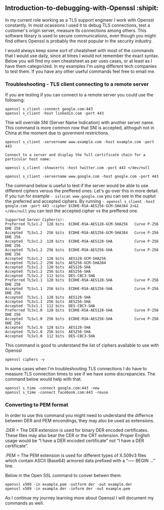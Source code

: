 ## Introduction-to-debugging-with-Openssl :shipit:

In my current role working as a TLS support engineer I work with Openssl constantly. In most ocassions I used it to debug TLS connections, test a customer's origin server, measure tls connections among others. This software library is used to secure communications, even though you might find others Openssl is probably the most popular in the security industry.

I would always keep some sort of cheatsheet with most of the commands that I would use daily, since at times I would not remember the exact syntax.
Below you will find my own cheatsheet as per uses cases, or at least as I have them categorized. In my examples I'm using different tech companies to test them.
If you have any other useful commands feel free to email me.


### Troubleshooting - TLS client connecting to a remote server

If you are testing if you can connect to a remote server you could use the following:

```
openssl s_client -connect google.com:443
openssl s_client -host linkedin.com -port 443
```

Thie will override SNI (Server Name Indication) with another server name. This command is more common now that SNI is accepted, althoguh not in China at the moment due to goverment restrictions. 

```
openssl s_client -servername www.example.com -host example.com -port 443

Connect to a server and display the full certificate chain for a particular host name:

openssl s_client -showcerts -host twitter.com -port 443 </dev/null

openssl s_client -servername www.google.com -host google.com -port 443

```

The command below is useful to test if the server would be able to use different ciphers versus the preffered ones. Let's go over this in more detail. If you run for example ``` - sslscan www.google.com ``` you can see in the ouptut the preferred and accepted ciphers. By running ``` - openssl s_client -host google.com -port 443 -cipher ECDHE-RSA-AES256-GCM-SHA384 2>&1 </dev/null ``` you can test the accepted cipher vs the preffered one. 

```
Supported Server Cipher(s):
Preferred TLSv1.2  128 bits  ECDHE-RSA-AES128-GCM-SHA256   Curve P-256 DHE 256
Accepted  TLSv1.2  256 bits  ECDHE-RSA-AES256-GCM-SHA384   Curve P-256 DHE 256
Accepted  TLSv1.2  128 bits  ECDHE-RSA-AES128-SHA          Curve P-256 DHE 256
Accepted  TLSv1.2  256 bits  ECDHE-RSA-AES256-SHA          Curve P-256 DHE 256
Accepted  TLSv1.2  128 bits  AES128-GCM-SHA256
Accepted  TLSv1.2  256 bits  AES256-GCM-SHA384
Accepted  TLSv1.2  128 bits  AES128-SHA
Accepted  TLSv1.2  256 bits  AES256-SHA
Accepted  TLSv1.2  112 bits  DES-CBC3-SHA
Preferred TLSv1.1  128 bits  ECDHE-RSA-AES128-SHA          Curve P-256 DHE 256
Accepted  TLSv1.1  256 bits  ECDHE-RSA-AES256-SHA          Curve P-256 DHE 256
Accepted  TLSv1.1  128 bits  AES128-SHA
Accepted  TLSv1.1  256 bits  AES256-SHA
Accepted  TLSv1.1  112 bits  DES-CBC3-SHA
Preferred TLSv1.0  128 bits  ECDHE-RSA-AES128-SHA          Curve P-256 DHE 256
Accepted  TLSv1.0  256 bits  ECDHE-RSA-AES256-SHA          Curve P-256 DHE 256
Accepted  TLSv1.0  128 bits  AES128-SHA
Accepted  TLSv1.0  256 bits  AES256-SHA
Accepted  TLSv1.0  112 bits  DES-CBC3-SHA
```

This command is good to understand the list of ciphers available to use with Openssl 

``` openssl ciphers -v ``` 

In some cases when I'm troubleshooting TLS connections I do have to measure TLS connection times to see if we have some discrepancies. 
The command below would help with that.

```
openssl s_time -connect google.com:443 -new
openssl s_time -connect facebook.com:443 -reuse

```

### Converting to PEM format 

In order to use this command you might need to understand the differnce between DER and PEM encondings, they may also be used as extensions.

.DER = The DER extension is used for binary DER encoded certificates. These files may also bear the CER or the CRT extension.   Proper English usage would be “I have a DER encoded certificate” not “I have a DER certificate”.

.PEM = The PEM extension is used for different types of X.509v3 files which contain ASCII (Base64) armored data prefixed with a “—– BEGIN …” line.

Below in the Open SSL command to conver betwen them:
```
openssl x509 -in example.pem -outform der -out example.der
openssl x509 -in example.der -inform der -out example.pem

```

As I continue my journey learning more about Openssl I will document my commands as well.


